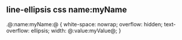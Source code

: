 
line-ellipsis
css
name:myName
---
.@:name:myName:@ {
    white-space: nowrap;
    overflow: hidden;
    text-overflow: ellipsis;
    width: @:value:myValue@;
}
